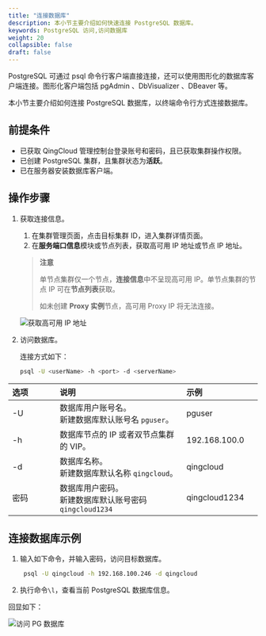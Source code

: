 ```yaml
---
title: "连接数据库"
description: 本小节主要介绍如何快速连接 PostgreSQL 数据库。 
keywords: PostgreSQL 访问,访问数据库
weight: 20
collapsible: false
draft: false
---
```




PostgreSQL 可通过 psql 命令行客户端直接连接，还可以使用图形化的数据库客户端连接。图形化客户端包括 pgAdmin 、DbVisualizer 、DBeaver 等。

本小节主要介绍如何连接 PostgreSQL 数据库，以终端命令行方式连接数据库。

## 前提条件

- 已获取 QingCloud 管理控制台登录账号和密码，且已获取集群操作权限。
- 已创建 PostgreSQL 集群，且集群状态为**活跃**。
- 已在服务器安装数据库客户端。

## 操作步骤

1. 获取连接信息。
   1. 在集群管理页面，点击目标集群 ID，进入集群详情页面。
   2. 在**服务端口信息**模块或节点列表，获取高可用 IP 地址或节点 IP 地址。
   
    > **注意**
    > 
    > 单节点集群仅一个节点，**连接信息**中不呈现高可用 IP。单节点集群的节点 IP 可在**节点列表**获取。
    >
    > 如未创建 **Proxy 实例**节点，高可用 Proxy IP 将无法连接。

   ![获取高可用 IP 地址](../../_images/check_access_info.png)

2. 访问数据库。
   
   连接方式如下：

   ```bash
   psql -U <userName> -h <port> -d <serverName> 
   ```

|<span style="display:inline-block;width:80px">选项</span> |<span style="display:inline-block;width:240px">说明</span>|<span style="display:inline-block;width:280px">示例</span> |
|:----|:----|:----|
|-U           |数据库用户账号名。<br>新建数据库默认账号名 `pguser`。      | pguser |
|-h          |数据库节点的 IP 或者双节点集群的 VIP。                 |192.168.100.0|
|-d          |数据库名称。 <br>新建数据库默认名称 `qingcloud`。            | qingcloud |
|密码          |数据库用户密码。<br>新建数据库默认账号密码`qingcloud1234`              | qingcloud1234 |

## 连接数据库示例

1. 输入如下命令，并输入密码，访问目标数据库。
   
   ```bash
    psql -U qingcloud -h 192.168.100.246 -d qingcloud
   ```

2. 执行命令`\l`，查看当前 PostgreSQL 数据库信息。

回显如下：

![访问 PG 数据库](../../_images/pglogin.png)  
  